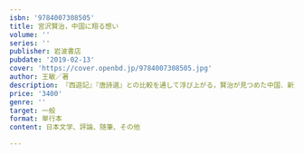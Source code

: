 ```yaml
---
isbn: '9784007308505'
title: 宮沢賢治，中国に翔る想い
volume: ''
series: ''
publisher: 岩波書店
pubdate: '2019-02-13'
cover: 'https://cover.openbd.jp/9784007308505.jpg'
author: 王敏／著
description: 『西遊記』『唐詩選』との比較を通して浮び上がる，賢治が見つめた中国．新鮮で卓抜な作家論．
price: '3400'
genre: ''
target: 一般
format: 単行本
content: 日本文学、評論、随筆、その他

---
```

